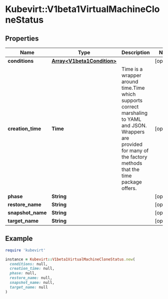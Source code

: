 # Kubevirt::V1beta1VirtualMachineCloneStatus

## Properties

| Name | Type | Description | Notes |
| ---- | ---- | ----------- | ----- |
| **conditions** | [**Array&lt;V1beta1Condition&gt;**](V1beta1Condition.md) |  | [optional] |
| **creation_time** | **Time** | Time is a wrapper around time.Time which supports correct marshaling to YAML and JSON.  Wrappers are provided for many of the factory methods that the time package offers. | [optional] |
| **phase** | **String** |  | [optional] |
| **restore_name** | **String** |  | [optional] |
| **snapshot_name** | **String** |  | [optional] |
| **target_name** | **String** |  | [optional] |

## Example

```ruby
require 'kubevirt'

instance = Kubevirt::V1beta1VirtualMachineCloneStatus.new(
  conditions: null,
  creation_time: null,
  phase: null,
  restore_name: null,
  snapshot_name: null,
  target_name: null
)
```

